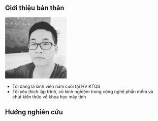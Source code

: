 ## Giới thiệu bản thân 

<img src="tung.jpg" alt="tung" style="width: 200px;"/>

- Tôi đang là sinh viên năm cuối tại HV KTQS
- Tôi yêu thích lập trình, có kinh nghiệm trong công nghệ phần mềm và chút kiến thức về khoa học máy tính

## Hướng nghiên cứu 